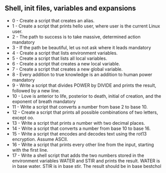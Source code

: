 ## Shell, init files, variables and expansions
* 0 - Create a script that creates an alias.
* 1 - Create a script that prints hello user, where user is the current Linux user.
* 2 - The path to success is to take massive, determined action mandatory
* 3 - If the path be beautiful, let us not ask where it leads mandatory
* 4 - Create a script that lists environment variables.
* 5 - Create a script that lists all local variables.
* 6 - Create a script that creates a new local variable.
* 7 - Create a script that creates a new global variable.
* 8 - Every addition to true knowledge is an addition to human power mandatory
* 9 - Write a script that divides POWER by DIVIDE and prints the result, followed by a new line.
* 10 - Love is anterior to life, posterior to death, initial of creation, and the exponent of breath mandatory
* 11 - Write a script that converts a number from base 2 to base 10.
* 12 - Create a script that prints all possible combinations of two letters, except oo.
* 13 - Write a script that prints a number with two decimal places.
* 14 - Write a script that converts a number from base 10 to base 16.
* 15 - Write a script that encodes and decodes text using the rot13 encryption. Assume ASCII.
* 16 - Write a script that prints every other line from the input, starting with the first line.
* 17 - Write a shell script that adds the two numbers stored in the environment variables WATER and STIR and prints the result. WATER is in base water. STIR is in base stir. The result should be in base bestchol
